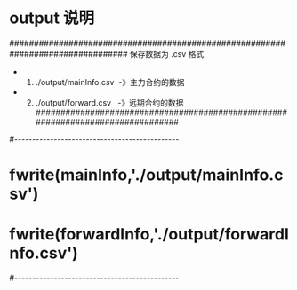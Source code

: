 # output 说明

################################################################################
保存数据为 .csv 格式

- 1. ./output/mainInfo.csv  -》主力合约的数据
- 2. ./output/forward.csv   -》远期合约的数据
################################################################################

#----------------------------------------------
# fwrite(mainInfo,'./output/mainInfo.csv')
# fwrite(forwardInfo,'./output/forwardInfo.csv')
#----------------------------------------------
